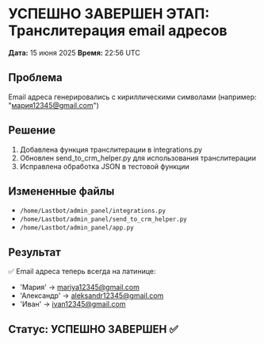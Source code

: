 # УСПЕШНО ЗАВЕРШЕН ЭТАП: Транслитерация email адресов

**Дата:** 15 июня 2025
**Время:** 22:56 UTC

## Проблема
Email адреса генерировались с кириллическими символами (например: "мария12345@gmail.com")

## Решение
1. Добавлена функция транслитерации в integrations.py
2. Обновлен send_to_crm_helper.py для использования транслитерации
3. Исправлена обработка JSON в тестовой функции

## Измененные файлы
- `/home/Lastbot/admin_panel/integrations.py`
- `/home/Lastbot/admin_panel/send_to_crm_helper.py`
- `/home/Lastbot/admin_panel/app.py`

## Результат
✅ Email адреса теперь всегда на латинице:
- 'Мария' → mariya12345@gmail.com
- 'Александр' → aleksandr12345@gmail.com
- 'Иван' → ivan12345@gmail.com

## Статус: УСПЕШНО ЗАВЕРШЕН ✅
